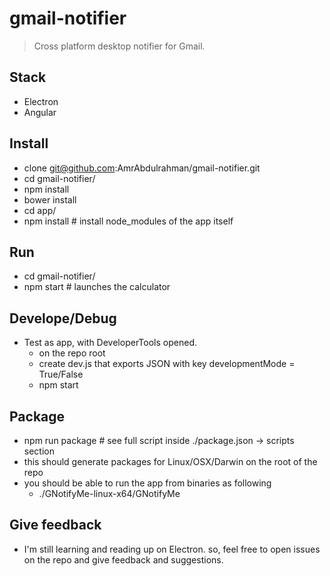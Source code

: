 # gmail-notifier
> Cross platform desktop notifier for Gmail.

## Stack
- Electron
- Angular

## Install
- clone git@github.com:AmrAbdulrahman/gmail-notifier.git
- cd gmail-notifier/
- npm install
- bower install
- cd app/
- npm install # install node_modules of the app itself

## Run
- cd gmail-notifier/
- npm start # launches the calculator

## Develope/Debug
- Test as app, with DeveloperTools opened.
  - on the repo root
  - create dev.js that exports JSON with key developmentMode = True/False
  - npm start

## Package
- npm run package # see full script inside ./package.json -> scripts section
- this should generate packages for Linux/OSX/Darwin on the root of the repo
- you should be able to run the app from binaries as following
  - ./GNotifyMe-linux-x64/GNotifyMe
  
## Give feedback
- I'm still learning and reading up on Electron. so, feel free to open issues on the repo and give feedback and suggestions.
